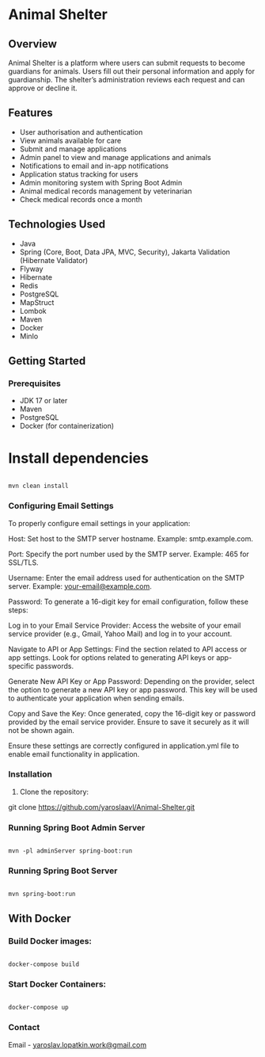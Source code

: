 # Animal Shelter

## Overview
Animal Shelter is a platform where users can submit requests to become guardians for animals. Users fill out their personal information and apply for guardianship. The shelter’s administration reviews each request and can approve or decline it.

## Features
- User authorisation and authentication
- View animals available for care
- Submit and manage applications
- Admin panel to view and manage applications and animals
- Notifications to email and in-app notifications
- Application status tracking for users
- Admin monitoring system with Spring Boot Admin
- Animal medical records management by veterinarian
- Check medical records once a month

## Technologies Used
- Java
- Spring (Core, Boot, Data JPA, MVC, Security), Jakarta Validation (Hibernate Validator)
- Flyway
- Hibernate
- Redis
- PostgreSQL
- MapStruct
- Lombok
- Maven
- Docker
- MinIo

## Getting Started

### Prerequisites
- JDK 17 or later
- Maven
- PostgreSQL
- Docker (for containerization)

# Install dependencies
 ```

mvn clean install

 ```

### Configuring Email Settings
To properly configure email settings in your application:

Host: Set host to the SMTP server hostname. Example: smtp.example.com.

Port: Specify the port number used by the SMTP server. Example: 465 for SSL/TLS.

Username: Enter the email address used for authentication on the SMTP server. Example: your-email@example.com.

Password: To generate a 16-digit key for email configuration, follow these steps:

Log in to your Email Service Provider:
Access the website of your email service provider (e.g., Gmail, Yahoo Mail) and log in to your account.

Navigate to API or App Settings:
Find the section related to API access or app settings. Look for options related to generating API keys or app-specific passwords.

Generate New API Key or App Password:
Depending on the provider, select the option to generate a new API key or app password. This key will be used to authenticate your application when sending emails.

Copy and Save the Key:
Once generated, copy the 16-digit key or password provided by the email service provider. Ensure to save it securely as it will not be shown again.

Ensure these settings are correctly configured in application.yml file to enable email functionality in application.

### Installation
1. Clone the repository:


git clone https://github.com/yaroslaavl/Animal-Shelter.git

### Running Spring Boot Admin Server
  ```

mvn -pl adminServer spring-boot:run

 ```

### Running Spring Boot Server
 ```

mvn spring-boot:run

```

## With Docker

### Build Docker images:
 ```

docker-compose build

```

### Start Docker Containers:
 ```

docker-compose up

```

### Contact
Email - yaroslav.lopatkin.work@gmail.com
